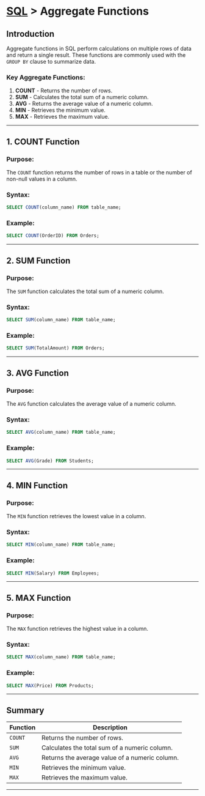 # [SQL](../) > Aggregate Functions

## Introduction
Aggregate functions in SQL perform calculations on multiple rows of data and return a single result. These functions are commonly used with the `GROUP BY` clause to summarize data.

### Key Aggregate Functions:
1. **COUNT** - Returns the number of rows.
2. **SUM** - Calculates the total sum of a numeric column.
3. **AVG** - Returns the average value of a numeric column.
4. **MIN** - Retrieves the minimum value.
5. **MAX** - Retrieves the maximum value.

---

## 1. COUNT Function
### Purpose:
The `COUNT` function returns the number of rows in a table or the number of non-null values in a column.

### Syntax:
```sql
SELECT COUNT(column_name) FROM table_name;
```

### Example:
```sql
SELECT COUNT(OrderID) FROM Orders;
```

---

## 2. SUM Function
### Purpose:
The `SUM` function calculates the total sum of a numeric column.

### Syntax:
```sql
SELECT SUM(column_name) FROM table_name;
```

### Example:
```sql
SELECT SUM(TotalAmount) FROM Orders;
```

---

## 3. AVG Function
### Purpose:
The `AVG` function calculates the average value of a numeric column.

### Syntax:
```sql
SELECT AVG(column_name) FROM table_name;
```

### Example:
```sql
SELECT AVG(Grade) FROM Students;
```

---

## 4. MIN Function
### Purpose:
The `MIN` function retrieves the lowest value in a column.

### Syntax:
```sql
SELECT MIN(column_name) FROM table_name;
```

### Example:
```sql
SELECT MIN(Salary) FROM Employees;
```

---

## 5. MAX Function
### Purpose:
The `MAX` function retrieves the highest value in a column.

### Syntax:
```sql
SELECT MAX(column_name) FROM table_name;
```

### Example:
```sql
SELECT MAX(Price) FROM Products;
```

---

## Summary

| Function | Description |
|----------|-------------|
| `COUNT` | Returns the number of rows. |
| `SUM` | Calculates the total sum of a numeric column. |
| `AVG` | Returns the average value of a numeric column. |
| `MIN` | Retrieves the minimum value. |
| `MAX` | Retrieves the maximum value. |

---

